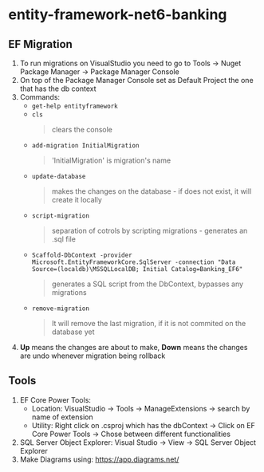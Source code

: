 # entity-framework-net6-banking

## EF Migration
1. To run migrations on VisualStudio you need to go to Tools ->  Nuget Package Manager -> Package Manager Console
2. On top of the Package Manager Console set as Default Project the one that has the db context
3. Commands: 
   - ```get-help entityframework```
   - ```cls``` 
     > clears the console
   - ```add-migration InitialMigration``` 
     > 'InitialMigration' is migration's name
   - ```update-database```
     > makes the changes on the database - if does not exist, it will create it locally
   - ```script-migration```
     > separation of cotrols by scripting migrations - generates an .sql file
   - ```Scaffold-DbContext -provider Microsoft.EntityFrameworkCore.SqlServer -connection "Data Source=(localdb)\MSSQLLocalDB; Initial Catalog=Banking_EF6"```
     > generates a SQL script from the DbContext, bypasses any migrations
   - ```remove-migration```
     > It will remove the last migration, if it is not commited on the database yet
4. **Up** means the changes are about to make, **Down** means the changes are undo whenever migration being rollback
   
## Tools
1. EF Core Power Tools: 
   - Location: VisualStudio -> Tools -> ManageExtensions -> search by name of extension
   - Utility: Right click on .csproj which has the dbContext -> Click on EF Core Power Tools -> Chose between different functionalities
2. SQL Server Object Explorer: Visual Studio -> View -> SQL Server Object Explorer
3. Make Diagrams using: https://app.diagrams.net/

